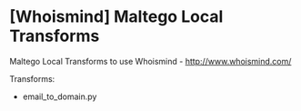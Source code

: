 # [Whoismind] Maltego Local Transforms
Maltego Local Transforms to use Whoismind - http://www.whoismind.com/

Transforms:
- email_to_domain.py
